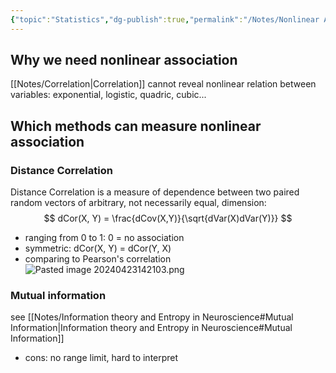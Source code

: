 ```yaml
---
{"topic":"Statistics","dg-publish":true,"permalink":"/Notes/Nonlinear Association/","dgPassFrontmatter":true,"noteIcon":""}
---
```


 
## Why we need nonlinear association
[[Notes/Correlation\|Correlation]] cannot reveal nonlinear relation between variables: exponential, logistic, quadric, cubic...

## Which methods can measure nonlinear association
### Distance Correlation
 Distance Correlation is a measure of dependence between two paired random vectors of arbitrary, not necessarily equal, dimension:
 $$ dCor(X, Y) = \frac{dCov(X,Y)}{\sqrt{dVar(X)dVar(Y)}} $$
 - ranging from 0 to 1: 0 = no association
 - symmetric: dCor(X, Y) = dCor(Y, X)
 - comparing to Pearson's correlation ![Pasted image 20240423142103.png](/img/user/_assets/images/Pasted%20image%2020240423142103.png)
### Mutual information
see [[Notes/Information theory and Entropy in Neuroscience#Mutual Information\|Information theory and Entropy in Neuroscience#Mutual Information]]
- cons: no range limit, hard to interpret

